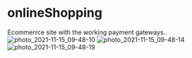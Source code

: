 # onlineShopping
Ecommerrce site with the working payment gateways..
![photo_2021-11-15_09-48-10](https://user-images.githubusercontent.com/66052855/141721967-c328771f-e4d0-482e-8ad8-7bf9ec42e837.jpg)
![photo_2021-11-15_09-48-14](https://user-images.githubusercontent.com/66052855/141721995-c21d2c96-5f1e-4bba-a380-97b065075f1b.jpg)
![photo_2021-11-15_09-48-19](https://user-images.githubusercontent.com/66052855/141722000-b6d55418-21e1-44d8-be2b-247436e06c64.jpg)
